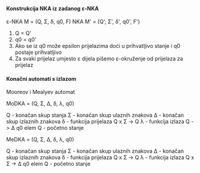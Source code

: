 #### Konstrukcija NKA iz zadanog ε-NKA

ε-NKA M = (Q, Σ, δ, q0, F)                  NKA M' = (Q', Σ', δ', q0', F')

1) Q = Q'
2) q0 = q0'
3) Ako se iz q0 može epsilon prijelazima doći u prihvatljivo stanje i q0 postaje prihvatljivo
4) Za svaki prijelaz umjesto ε dijela pišemo ε-okruženje od prijelaza za prijelaz


#### Konačni automati s izlazom

Mooreov i Mealyev automat

MoDKA = (Q, Σ, Δ, δ, λ, q0)

Q - konačan skup stanja
Σ - konačan skup ulaznih znakova
Δ - konačan skup izlaznih znakova
δ - funkcija prijelaza Q x Σ -> Q
λ - funkcija izlaza Q -> Δ
q0 elem Q - početno stanje

MeDKA = (Q, Σ, Δ, δ, λ, q0)

Q - konačan skup stanja
Σ - konačan skup ulaznih znakova
Δ - konačan skup izlaznih znakova
δ - funkcija prijelaza Q x Σ -> Q
λ - funkcija izlaza Q x Σ -> Δ
q0 elem Q - početno stanje